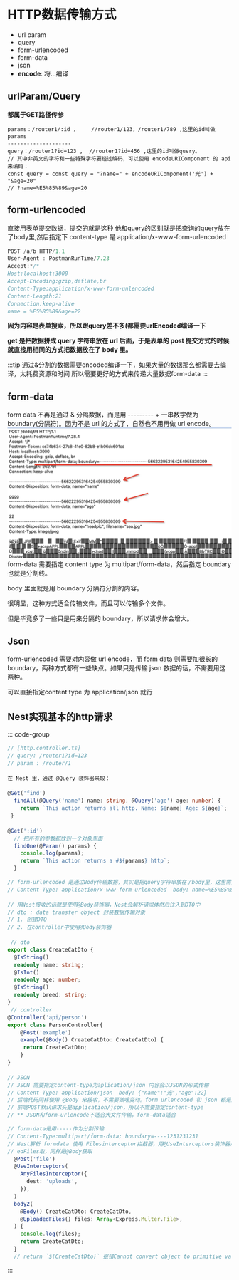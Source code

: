 # HTTP数据传输方式

- url param
- query  
- form-urlencoded
- form-data
- json
- **encode**: 将...编译

## urlParam/Query

**都属于GET路径传参**

```tsx
params：/router1/:id ，    //router1/123，/router1/789 ,这里的id叫做params
--------------------
query：/router1?id=123 ,  //router1?id=456 ,这里的id叫做query。
// 其中非英文的字符和一些特殊字符要经过编码，可以使用 encodeURIComponent 的 api 来编码：
const query = const query = "?name=" + encodeURIComponent('光') + "&age=20"
// ?name=%E5%85%89&age=20
```

## form-urlencoded

直接用表单提交数据，提交的就是这种
他和query的区别就是把查询的query放在了body里,然后指定下 content-type 是 application/x-www-form-urlencoded

```jsx
POST /a/b HTTP/1.1
User-Agent : PostmanRunTime/7.23
Accept:*/*
Host:localhost:3000
Accept-Encoding:gzip,deflate,br
Content-Type:application/x-www-form-unlencoded
Content-Length:21
Connection:keep-alive
name = %E5%85%89&age=22
```

**因为内容是表单搜索，所以跟query差不多(都需要urlEncoded编译一下**

**get 是把数据拼成 query 字符串放在 url 后面，于是表单的 post 提交方式的时候就直接用相同的方式把数据放在了 body 里。**

:::tip
通过&分割的数据需要encoded编译一下，如果大量的数据那么都需要去编译，太耗费资源和时间
所以需要更好的方式来传递大量数据form-data
:::

## form-data

form data 不再是通过 & 分隔数据，而是用 --------- + 一串数字做为 boundary(分隔符)。因为不是 url 的方式了，自然也不用再做 url encode。
    <!-- 引入图片 -->
![Alt text](../../../../public/http/formData.jpg)
form-data 需要指定 content type 为 multipart/form-data，然后指定 boundary 也就是分割线。

body 里面就是用 boundary 分隔符分割的内容。

很明显，这种方式适合传输文件，而且可以传输多个文件。

但是毕竟多了一些只是用来分隔的 boundary，所以请求体会增大。

## Json

 form-urlencoded 需要对内容做 url encode，而 form data 则需要加很长的 boundary，两种方式都有一些缺点。如果只是传输 json 数据的话，不需要用这两种。

可以直接指定content type 为 application/json 就行

## Nest实现基本的http请求

::: code-group

```ts [query/param]
// [http.controller.ts]
// query: /router1?id=123 
// param : /router/1

在 Nest 里，通过 @Query 装饰器来取：

@Get('find')
  findAll(@Query('name') name: string, @Query('age') age: number) {
    return `This action returns all http. Name: ${name} Age: ${age}`;
 }

@Get(':id')
  // 把所有的参数都放到一个对象里面
  findOne(@Param() params) {
    console.log(params);
    return `This action returns a #${params} http`;
  }
```

```ts [form urlencoded]
// form-urlencoded 是通过Body传输数据，其实是把query字符串放在了body里，这里需要做url encode axios默认自动编译
// Content-Type: application/x-www-form-urlencoded  body: name=%E5%85%89&age=22

// 用Nest接收的话就是使用@Body装饰器，Nest会解析请求体然后注入到DTO中
// dto : data transfer object 封装数据传输对象
// 1. 创建DTO
// 2. 在controller中使用@Body装饰器
 
 // dto 
export class CreateCatDto {
  @IsString()
  readonly name: string;
  @IsInt()
  readonly age: number;
  @IsString()
  readonly breed: string;
}
 // controller
@Controller('api/person')
export class PersonController{
    @Post('example')
    example(@Body() CreateCatDto: CreateCatDto) {
     return CreateCatDto;
    }
}

// JSON
// JSON 需要指定content-type为aplication/json 内容会以JSON的形式传输
// Content-Type: application/json  body: {"name":"光","age":22}
// 后端代码同样使用 @Body 来接收，不需要做啥变动。form urlencoded 和 json 都是从 body 取值，Nest 内部会根据 content type 做区分，使用不同的解析方式。
// 前端POST默认请求头是application/json，所以不需要指定content-type
// ** JSON和form-urlencode不适合大文件传输，form-data适合
```

```ts [form-data]
// form-data是用-----作为分割传输
// Content-Type:multipart/form-data; boundary=----1231231231
// Nest解析 formdata 使用 Filesinterceptor拦截器，用@UseInterceptors装饰器启用，让后通过@Upload
// edFiles取，同样是@Body获取
  @Post('file')
  @UseInterceptors(
    AnyFilesInterceptor({
      dest: 'uploads',
    }),
  )
  body2(
    @Body() CreateCatDto: CreateCatDto,
    @UploadedFiles() files: Array<Express.Multer.File>,
  ) {
    console.log(files);
    return CreateCatDto;
  }
  // return `${CreateCatDto}` 报错Cannot convert object to primitive value的原因是 CreateCatDto 是一个对象，而不是一个字符串，所以不能直接返回，需要转换成字符串
```

:::
